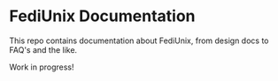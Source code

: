 # FediUnix Documentation
This repo contains documentation about FediUnix, from design docs to FAQ's and the like.

Work in progress!

